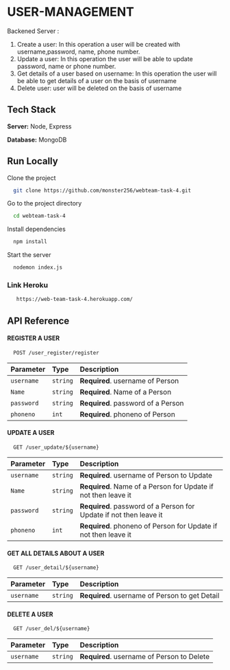 
# USER-MANAGEMENT 

Backened Server : 
 1. Create a user: In this operation a user will be created with username,password, name, phone number.
 2. Update a user: In this operation the user will be able to update password, name or phone number.
 3. Get details of a user based on username: In this operation the user will be able to get details of a user on the basis of username
 4. Delete user: user will be deleted on the basis of username
 


## Tech Stack


**Server:** Node, Express

**Database:** MongoDB


## Run Locally

Clone the project

```bash
  git clone https://github.com/monster256/webteam-task-4.git
```

Go to the project directory

```bash
  cd webteam-task-4
```

Install dependencies

```bash
  npm install
```

Start the server

```bash
  nodemon index.js
```
### Link Heroku

```bash
   https://web-team-task-4.herokuapp.com/
 ```  
## API Reference

#### REGISTER A USER

```http
  POST /user_register/register
```

| Parameter | Type     | Description                |
| :-------- | :------- | :------------------------- |
| `username`      | `string` | **Required**. username of Person  |
| `Name`      | `string` | **Required**. Name of a Person   |
| `password`      | `string` | **Required**. password of a Person    |
| `phoneno`      | `int` | **Required**. phoneno of Person    |
#### UPDATE A USER

```http
  GET /user_update/${username}
```

| Parameter | Type     | Description                       |
| :-------- | :------- | :-------------------------------- |
| `username`      | `string` | **Required**. username of Person to Update |
| `Name`      | `string` | **Required**. Name of a Person for Update if not then leave it   |
| `password`      | `string` | **Required**. password of a Person for Update if not then leave it   |
| `phoneno`      | `int` | **Required**. phoneno of Person for Update if not then leave it   |

#### GET ALL DETAILS ABOUT A USER

```http
  GET /user_detail/${username}
```

| Parameter | Type     | Description                       |
| :-------- | :------- | :-------------------------------- |
| `username`     | `string` | **Required**. username of Person to get Detail  |


#### DELETE A USER

```http
  GET /user_del/${username}
```

| Parameter | Type     | Description                       |
| :-------- | :------- | :-------------------------------- |
| `username`      | `string` | **Required**. username of Person to Delete |

